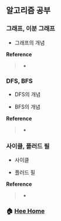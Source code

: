 ## 알고리즘 공부

### 그래프, 이분 그래프
* 그래프의 개념

**Reference**
> - []()

### DFS, BFS
* DFS의 개념

* BFS의 개념

**Reference**
> - []()

### 사이클, 플러드 필
* 사이클

* 플러드 필

**Reference**
> - []()


### :house: [Hee Home](https://github.com/T-WWL/WWL/tree/master/hee)
